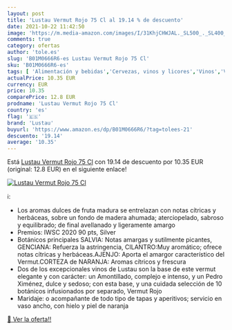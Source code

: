 ```yaml
---
layout: post
title: 'Lustau Vermut Rojo 75 Cl al 19.14 % de descuento'
date: 2021-10-22 11:42:50
image: 'https://m.media-amazon.com/images/I/31KhjCHWJAL._SL500_._SL400_.jpg'
comments: true
category: ofertas
author: 'tole.es'
slug: 'B01M0666R6-es Lustau Vermut Rojo 75 Cl'
sku: 'B01M0666R6-es'
tags: [ 'Alimentación y bebidas','Cervezas, vinos y licores','Vinos','Vinos fortificados y de postre','lustau','vermut', ]
actualPrice: 10.35 EUR
currency: EUR
price: 10.35
comparePrice: 12.8 EUR
prodname: 'Lustau Vermut Rojo 75 Cl'
country: 'es'
flag: '🇪🇸'
brand: 'Lustau'
buyurl: 'https://www.amazon.es/dp/B01M0666R6/?tag=tolees-21'
descuento: '19.14'
average: '10.35'
---
```


Está [Lustau Vermut Rojo 75 Cl](https://www.amazon.es/dp/B01M0666R6/?tag=tolees-21) con 19.14 de descuento por 10.35 EUR (original: 12.8 EUR) en el siguiente enlace!

[![Lustau Vermut Rojo 75 Cl](https://m.media-amazon.com/images/I/31KhjCHWJAL._SL500_._SL400_.jpg)](https://www.amazon.es/dp/B01M0666R6/?tag=tolees-21)

ℹ️:

- Los aromas dulces de fruta madura se entrelazan con notas cítricas y herbáceas, sobre un fondo de madera ahumada; aterciopelado, sabroso y equilibrado; de final avellanado y ligeramente amargo
- Premios: IWSC 2020 90 pts, Silver
- Botánicos principales SALVIA: Notas amargas y sutilmente picantes, GENCIANA: Refuerza la astringencia, CILANTRO:Muy aromático; ofrece notas cítricas y herbáceas.AJENJO: Aporta el amargor característico del Vermut.CORTEZA de NARANJA: Aromas cítricos y frescura
- Dos de los excepcionales vinos de Lustau son la base de este vermut elegante y con carácter: un Amontillado, complejo e intenso, y un Pedro Ximénez, dulce y sedoso; con esta base, y una cuidada selección de 10 botánicos infusionados por separado, Vermut Rojo
- Maridaje: o acompañante de todo tipo de tapas y aperitivos; servicio en vaso ancho, con hielo y piel de naranja

[🛒 Ver la oferta!!](https://www.amazon.es/dp/B01M0666R6/?tag=tolees-21)
